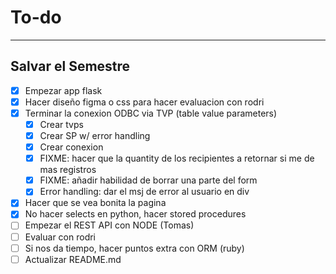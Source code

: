 # To-do
---
## Salvar el Semestre
- [X] Empezar app flask
- [X] Hacer diseño figma o css para hacer evaluacion con rodri
- [X] Terminar la conexion ODBC via TVP (table value parameters)
    - [X] Crear tvps
    - [X] Crear SP w/ error handling
    - [X] Crear conexion
    - [X] FIXME: hacer que la quantity de los recipientes a retornar si me de mas registros
    - [X] FIXME: añadir habilidad de borrar una parte del form
    - [X] Error handling: dar el msj de error al usuario en div
- [X] Hacer que se vea bonita la pagina
- [X] No hacer selects en python, hacer stored procedures
- [ ] Empezar el REST API con NODE (Tomas)
- [ ] Evaluar con rodri
- [ ] Si nos da tiempo, hacer puntos extra con ORM (ruby)
- [ ] Actualizar README.md
